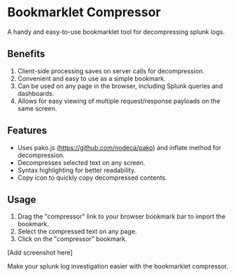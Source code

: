# Bookmarklet Compressor

A handy and easy-to-use bookmarklet tool for decompressing splunk logs.

## Benefits
1. Client-side processing saves on server calls for decompression.
2. Convenient and easy to use as a simple bookmark.
3. Can be used on any page in the browser, including Splunk queries and dashboards.
4. Allows for easy viewing of multiple request/response payloads on the same screen.

## Features
- Uses pako.js (https://github.com/nodeca/pako) and inflate method for decompression.
- Decompresses selected text on any screen.
- Syntax highlighting for better readability.
- Copy icon to quickly copy decompressed contents.

## Usage
1. Drag the "compressor" link to your browser bookmark bar to import the bookmark.
2. Select the compressed text on any page.
3. Click on the "compressor" bookmark.

[Add screenshot here]

Make your splunk log investigation easier with the bookmarklet compressor.
